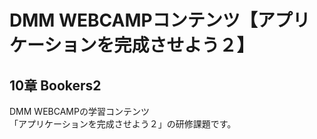 # DMM WEBCAMPコンテンツ【アプリケーションを完成させよう２】
## 10章 Bookers2
DMM WEBCAMPの学習コンテンツ<br>
「アプリケーションを完成させよう２」の研修課題です。